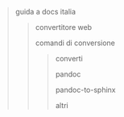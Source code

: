 > guida a docs italia
>
> > convertitore web
> >
> > comandi di conversione
> >
> > > converti
> > > 
> > > pandoc
> > > 
> > > pandoc-to-sphinx
> > > 
> > > altri
